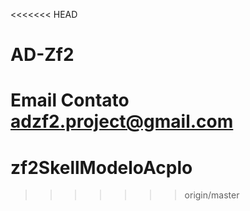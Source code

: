 <<<<<<< HEAD
# AD-Zf2


Email Contato adzf2.project@gmail.com
=======
# zf2SkellModeloAcplo
>>>>>>> origin/master
